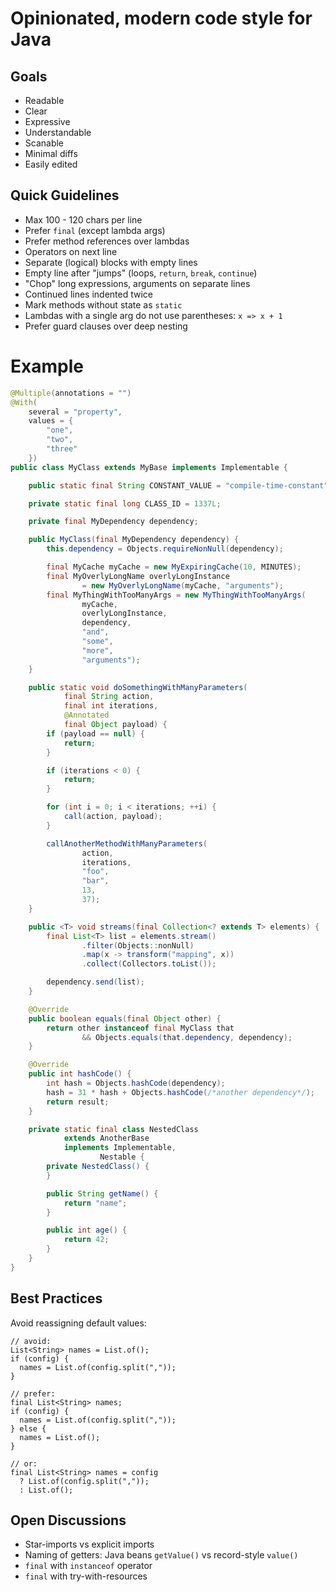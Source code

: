 # Opinionated, modern code style for Java

## Goals

* Readable
* Clear
* Expressive
* Understandable
* Scanable
* Minimal diffs
* Easily edited


## Quick Guidelines

* Max 100 - 120 chars per line
* Prefer `final` (except lambda args)
* Prefer method references over lambdas
* Operators on next line
* Separate (logical) blocks with empty lines
* Empty line after "jumps" (loops, `return`, `break`, `continue`)
* "Chop" long expressions, arguments on separate lines
* Continued lines indented twice
* Mark methods without state as `static`
* Lambdas with a single arg do not use parentheses: `x => x + 1`
* Prefer guard clauses over deep nesting


# Example

```java
@Multiple(annotations = "")
@With(
    several = "property",
    values = {
        "one",
        "two",
        "three"
    })
public class MyClass extends MyBase implements Implementable {

    public static final String CONSTANT_VALUE = "compile-time-constant";

    private static final long CLASS_ID = 1337L;

    private final MyDependency dependency;

    public MyClass(final MyDependency dependency) {
        this.dependency = Objects.requireNonNull(dependency);

        final MyCache myCache = new MyExpiringCache(10, MINUTES);
        final MyOverlyLongName overlyLongInstance
                = new MyOverlyLongName(myCache, "arguments");
        final MyThingWithTooManyArgs = new MyThingWithTooManyArgs(
                myCache,
                overlyLongInstance,
                dependency,
                "and",
                "some",
                "more",
                "arguments");
    }

    public static void doSomethingWithManyParameters(
            final String action,
            final int iterations,
            @Annotated
            final Object payload) {
        if (payload == null) {
            return;
        }

        if (iterations < 0) {
            return;
        }

        for (int i = 0; i < iterations; ++i) {
            call(action, payload);
        }

        callAnotherMethodWithManyParameters(
                action,
                iterations,
                "foo",
                "bar",
                13,
                37);
    }

    public <T> void streams(final Collection<? extends T> elements) {
        final List<T> list = elements.stream()
                .filter(Objects::nonNull)
                .map(x -> transform("mapping", x))
                .collect(Collectors.toList());

        dependency.send(list);
    }

    @Override
    public boolean equals(final Object other) {
        return other instanceof final MyClass that
                && Objects.equals(that.dependency, dependency);
    }

    @Override
    public int hashCode() {
        int hash = Objects.hashCode(dependency);
        hash = 31 * hash + Objects.hashCode(/*another dependency*/);
        return result;
    }

    private static final class NestedClass
            extends AnotherBase
            implements Implementable,
                    Nestable {
        private NestedClass() {
        }

        public String getName() {
            return "name";
        }

        public int age() {
            return 42;
        }
    }
}
```


## Best Practices

Avoid reassigning default values:

```
// avoid:
List<String> names = List.of();
if (config) {
  names = List.of(config.split(","));
}

// prefer:
final List<String> names;
if (config) {
  names = List.of(config.split(","));
} else {
  names = List.of();
}

// or:
final List<String> names = config
  ? List.of(config.split(","));
  : List.of();
```


## Open Discussions

* Star-imports vs explicit imports
* Naming of getters: Java beans `getValue()` vs record-style `value()`
* `final` with `instanceof` operator
* `final` with try-with-resources
